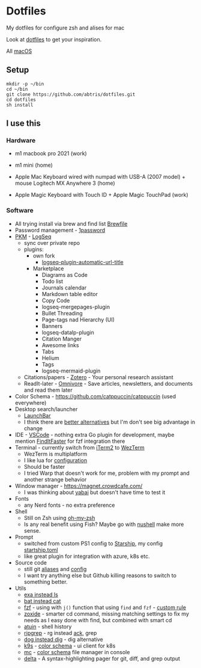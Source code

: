 # Dotfiles

My dotfiles for configure zsh and alises for mac

Look at [dotfiles](https://dotfiles.github.io/) to get your inspiration.

All [macOS](https://github.com/mathiasbynens/dotfiles/blob/master/.macos)

## Setup

```
mkdir -p ~/bin
cd ~/bin
git clone https://github.com/abtris/dotfiles.git
cd dotfiles
sh install
```

## I use this

### Hardware

- m1 macbook pro 2021 (work)
- m1 mini (home)

- Apple Mac Keyboard wired with numpad with USB-A (2007 model)  + mouse Logitech MX Anywhere 3 (home)
- Apple Magic Keyboard with Touch ID + Apple Magic TouchPad (work)

### Software

- All trying install via brew and find list [Brewfile](Brewfile)
- Password management - [1password](https://1password.com/)
- [PKM](https://en.wikipedia.org/wiki/Personal_knowledge_management) - [LogSeq](https://logseq.com/)
  - sync over private repo
  - plugins:
    - own fork
      - [logseq-plugin-automatic-url-title](https://github.com/abtris/logseq-plugin-automatic-url-title)
    - Marketplace
      - Diagrams as Code
      - Todo list
      - Journals calendar
      - Markdown table editor
      - Copy Code
      - logseq-mergepages-plugin
      - Bullet Threading
      - Page-tags nad Hierarchy (UI)
      - Banners
      - logseq-datalp-plugin
      - Citation Manger
      - Awesome links
      - Tabs
      - Helium
      - Tags
      - logseq-mermaid-plugin
  - Citations/papers - [Zotero](https://www.zotero.org/) - Your personal research assistant
  - ReadIt-later - [Omnivore](https://omnivore.app/) - Save articles, newsletters, and documents and read them later 
- Color Schema - https://github.com/catppuccin/catppuccin (used everywhere)
- Desktop search/launcher
  - [LaunchBar](https://www.obdev.at/products/launchbar/index.html)
  - I think there are [better alternatives](https://www.raycast.com/) but I'm don't see big advantage in change
- IDE - [VSCode](https://code.visualstudio.com/) - nothing extra Go plugin for development, maybe mention [FindItFaster](https://marketplace.visualstudio.com/items?itemName=TomRijndorp.find-it-faster) for fzf integration there
- Terminal - currently switch from [iTerm2](https://iterm2.com/) to [WezTerm](https://wezfurlong.org/wezterm/index.html) 
    - WezTerm is multiplatform
    - I like lua for [configuration](./wezterm/wezterm.lua)
    - Should be faster
    - I tried Warp that doesn't work for me, problem with my prompt and another strange behavior
- Window manager - https://magnet.crowdcafe.com/
  - I was thinking about [yabai](https://github.com/koekeishiya/yabai) but doesn't have time to test it
- Fonts
  - any Nerd fonts - no extra preference
- Shell
  - Still on Zsh using [oh-my-zsh](https://ohmyz.sh/)
  - Is any real benefit using Fish? Maybe go with [nushell](https://www.nushell.sh/) make more sense.
- Prompt
  - switched from custom PS1 config to [Starship](https://starship.rs/), my config [startship.toml](./startship.toml)
  - like great plugin for integration with azure, k8s etc.
- Source code
  - still git [aliases](./bash/aliases) and [config](./git/.gitconfig)
  - I want try anything else but Github killing reasons to switch to something better.
- Utils
  - [exa instead ls](https://the.exa.website/)
  - [bat instead cat](https://github.com/sharkdp/bat)
  - [fzf](https://github.com/junegunn/fzf) - using with `j()` function that using `find` and `fzf` - [custom rule](./bash/aliases?plain=1#L135)
  - [zoxide](https://github.com/ajeetdsouza/zoxide) - smarter cd command, missing matching settings to fix my needs as I easy done with find, but combined with smart cd
  - [atuin](https://github.com/atuinsh/atuin) - shell history
  - [ripgrep](https://github.com/BurntSushi/ripgrep) - rg instead [ack](https://linux.die.net/man/1/ack), grep
  - [dog instead dig](https://github.com/ogham/dog) - dig alternative
  - [k9s](https://k9scli.io/) - [color schema](https://github.com/catppuccin/k9s) - ui client for k8s
  - [mc](https://github.com/MidnightCommander/mc) - [color schema](https://github.com/catppuccin/mc) file manager in console
  - [delta](https://github.com/dandavison/delta) - A syntax-highlighting pager for git, diff, and grep output
